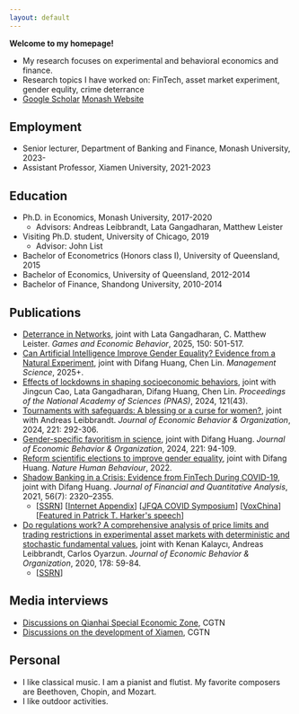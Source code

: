 ```yaml
---
layout: default
---
```


**Welcome to my homepage!** 
- My research focuses on experimental and behavioral economics and finance. 
- Research topics I have worked on: FinTech, asset market experiment, gender equlity, crime deterrance
- [Google Scholar](https://scholar.google.com/citations?user=3MKaiOcAAAAJ&hl) [Monash Website](https://research.monash.edu/en/persons/leo-bao)

## Employment
- Senior lecturer, Department of Banking and Finance, Monash University, 2023-
- Assistant Professor, Xiamen University, 2021-2023

## Education
- Ph.D. in Economics, Monash University, 2017-2020
  - Advisors: Andreas Leibbrandt, Lata Gangadharan, Matthew Leister  
- Visiting Ph.D. student, University of Chicago, 2019
  - Advisor: John List
- Bachelor of Econometrics (Honors class I), University of Queensland, 2015
- Bachelor of Economics, University of Queensland, 2012-2014
- Bachelor of Finance, Shandong University, 2010-2014


## Publications
- [Deterrance in Networks](https://doi.org/10.1016/j.geb.2025.02.001), joint with Lata Gangadharan, C. Matthew Leister. <i>Games and Economic Behavior</i>, 2025, 150: 501-517.
- [Can Artificial Intelligence Improve Gender Equality? Evidence from a Natural Experiment](https://doi.org/10.1287/mnsc.2022.02787), joint with Difang Huang, Chen Lin. <i>Management Science</i>, 2025+.
- [Effects of lockdowns in shaping socioeconomic behaviors](https://www.pnas.org/doi/10.1073/pnas.2405934121), joint with Jingcun Cao, Lata Gangadharan, Difang Huang, Chen Lin. <i>Proceedings of the National Academy of Sciences (PNAS)</i>, 2024, 121(43).
- [Tournaments with safeguards: A blessing or a curse for women?](https://www.sciencedirect.com/science/article/pii/S016726812300255X?via%3Dihub), joint with Andreas Leibbrandt. <i>Journal of Economic Behavior & Organization</i>, 2024, 221: 292-306.
- [Gender-specific favoritism in science](https://www.sciencedirect.com/science/article/pii/S0167268123002445), joint with Difang Huang. <i>Journal of Economic Behavior & Organization</i>, 2024, 221: 94-109.
- [Reform scientific elections to improve gender equality](https://doi.org/10.1038/s41562-022-01322-w), joint with Difang Huang. <i>Nature Human Behaviour</i>, 2022.
- [Shadow Banking in a Crisis: Evidence from FinTech During COVID-19](https://doi.org/10.1017/S0022109021000430), joint with Difang Huang. <i>Journal of Financial and Quantitative Analysis</i>, 2021, 56(7): 2320–2355.
  - [[SSRN](https://papers.ssrn.com/sol3/papers.cfm?abstract_id=3734770)] [[Internet Appendix](https://drive.google.com/file/d/1xmnwf_dNR22ohyOeyFoZBCG_6OGv9Gvm/view?usp=sharing)] [[JFQA COVID Symposium](https://player.mediaamp.io/p/U8-EDC/x3q6FTruIMqL/embed/select/media/seU2G5zFXY7m?form=html)] [[VoxChina](http://voxchina.org/show-3-241.html)] [[Featured in Patrick T. Harker's speech](https://www.philadelphiafed.org/-/media/frbp/assets/institutional/speeches/harker/2022/08-03-22-fintech.pdf)]
- [Do regulations work? A comprehensive analysis of price limits and trading restrictions in experimental asset markets with deterministic and stochastic fundamental values](https://www.sciencedirect.com/science/article/pii/S016726812030233X), joint with Kenan Kalaycı, Andreas Leibbrandt, Carlos Oyarzun. <i>Journal of Economic Behavior & Organization</i>, 2020, 178: 59-84.
  - [[SSRN](https://papers.ssrn.com/sol3/papers.cfm?abstract_id=3916604)]


## Media interviews
- [Discussions on Qianhai Special Economic Zone](https://news.cgtn.com/news/2021-09-20/Expert-Shenzhen-s-Qianghai-offers-opportunities-for-HK-13Iyp1gpoGs/index.html), CGTN
- [Discussions on the development of Xiamen](https://m.weibo.cn/status/4716940611813977?wm=3333_2001&from=10BC293010&sourcetype=weixin), CGTN

## Personal
- I like classical music. I am a pianist and flutist. My favorite composers are Beethoven, Chopin, and Mozart.
- I like outdoor activities.
